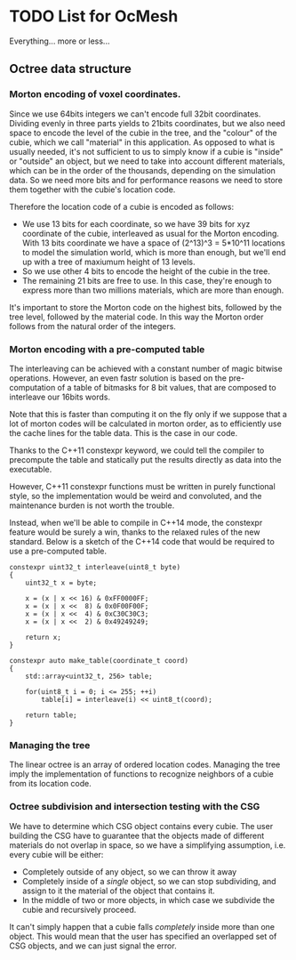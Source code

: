 # TODO List for OcMesh
Everything... more or less...

## Octree data structure
### Morton encoding of voxel coordinates.
Since we use 64bits integers we can't encode full 32bit coordinates. Dividing 
evenly in three parts yields to 21bits coordinates, but we also need space to 
encode the level of the cubie in the tree, and the "colour" of the cubie, 
which we call "material" in this application. 
As opposed to what is usually needed, it's not sufficient to us to simply know 
if a cubie is "inside" or "outside" an object, but we need to take into 
account different materials, which can be in the order of the thousands, 
depending on the simulation data. So we need more bits and for performance 
reasons we need to store them together with the cubie's location code. 

Therefore the location code of a cubie is encoded as follows:
* We use 13 bits for each coordinate, so we have 39 bits for xyz 
  coordinate of the cubie, interleaved as usual for the Morton encoding.
  With 13 bits coordinate we have a space of (2^13)^3 = 5*10^11 locations to 
  model the simulation world, which is more than enough, but we'll end up with 
  a tree of maxiumum height of 13 levels.
* So we use other 4 bits to encode the height of the cubie in the tree.
* The remaining 21 bits are free to use. In this case, they're enough to 
  express more than two millions materials, which are more than enough.

It's important to store the Morton code on the highest bits, followed by the 
tree level, followed by the material code. In this way the Morton order follows
from the natural order of the integers.

### Morton encoding with a pre-computed table 
The interleaving can be achieved with a constant number of
magic bitwise operations. However, an even fastr solution is
based on the pre-computation of a table of bitmasks for 8 bit
values, that are composed to interleave our 16bits words.

Note that this is faster than computing it on the fly
only if we suppose that a lot of morton codes will be calculated in
morton order, as to efficiently use the cache lines for the table data.
This is the case in our code.

Thanks to the C++11 constexpr keyword, we could tell the compiler
to precompute the table and statically put the results directly
as data into the executable.

However, C++11 constexpr functions must be written in purely functional
style, so the implementation would be weird and convoluted, and 
the maintenance burden is not worth the trouble. 

Instead, when we'll be able to compile in C++14 mode, the constexpr
feature would be surely a win, thanks to the relaxed rules of the new
standard. Below is a sketch of the C++14 code that would be required to
use a pre-computed table.

    constexpr uint32_t interleave(uint8_t byte)
    {
        uint32_t x = byte;

        x = (x | x << 16) & 0xFF0000FF;
        x = (x | x <<  8) & 0x0F00F00F;
        x = (x | x <<  4) & 0xC30C30C3;
        x = (x | x <<  2) & 0x49249249;

        return x;
    }

    constexpr auto make_table(coordinate_t coord)
    {
        std::array<uint32_t, 256> table;

        for(uint8_t i = 0; i <= 255; ++i)
            table[i] = interleave(i) << uint8_t(coord);

        return table;
    }

### Managing the tree
The linear octree is an array of ordered location codes. Managing the tree
imply the implementation of functions to recognize neighbors of a cubie from
its location code.

### Octree subdivision and intersection testing with the CSG
We have to determine which CSG object contains every cubie. The user building 
the CSG have to guarantee that the objects made of different materials do not
overlap in space, so we have a simplifying assumption, i.e. every cubie will 
be either:
* Completely outside of any object, so we can throw it away
* Completely inside of a *single* object, so we can stop subdividing, and 
  assign to it the material of the object that contains it.
* In the middle of two or more objects, in which case we subdivide the cubie
  and recursively proceed.

It can't simply happen that a cubie falls _completely_ inside more than one 
object. This would mean that the user has specified an overlapped set of CSG 
objects, and we can just signal the error.


